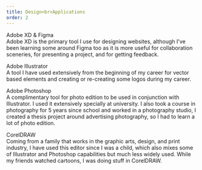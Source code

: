 ```yaml
---
title: Design<br>Applications
order: 2
---
```


<p><span class="font-light">Adobe XD & Figma</span><br>Adobe XD is the primary tool I use for designing websites, although I've been learning some around Figma too as it is more useful for collaboration sceneries, for presenting a project, and for getting feedback.</p>

<p><span class="font-light">Adobe Illustrator</span><br>A tool I have used extensively from the beginning of my career for vector based elements and creating or re-creating some logos during my career.</p>

<p><span class="font-light">Adobe Photoshop</span><br>A complimentary tool for photo edition to be used in conjunction with Illustrator. I used it extensively specially at university. I also took a course in photography for 5 years since school and worked in a photography studio, I created a thesis project around advertising photography, so I had to learn a lot of photo edition.

<p><span class="font-light">CorelDRAW</span><br>Coming from a family that works in the graphic arts, design, and print industry, I have used this editor since I was a child, which also mixes some of Illustrator and Photoshop capabilities but much less widely used. While my friends watched cartoons, I was doing stuff in CorelDRAW.</p>